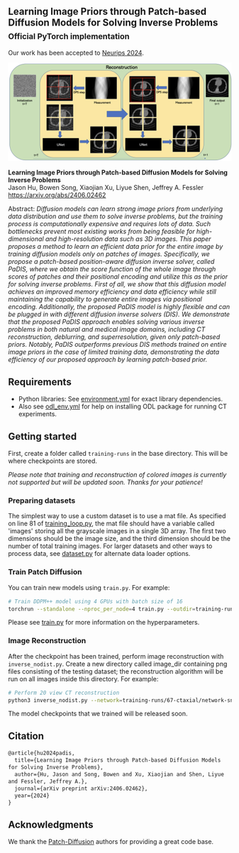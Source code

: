 ## Learning Image Priors through Patch-based Diffusion Models for Solving Inverse Problems<br><sub>Official PyTorch implementation</sub>

Our work has been accepted to [Neurips 2024](https://nips.cc/virtual/2024/poster/95843). 

![Teaser image](./docs/reconstruction.png)

**Learning Image Priors through Patch-based Diffusion Models for Solving Inverse Problems**<br>
Jason Hu, Bowen Song, Xiaojian Xu, Liyue Shen, Jeffrey A. Fessler
<br>https://arxiv.org/abs/2406.02462 <br>

Abstract: *Diffusion models can learn strong image priors from underlying data distribution and use them to solve inverse problems, but the training process is computationally expensive and requires lots of data. Such bottlenecks prevent most existing works from being feasible for high-dimensional and high-resolution data such as 3D images. This paper proposes a method to learn an efficient data prior for the entire image by training diffusion models only on patches of images. Specifically, we propose a patch-based position-aware diffusion inverse solver, called PaDIS, where we obtain the score function of the whole image through scores of patches and their positional encoding and utilize this as the prior for solving inverse problems. First of all, we show that this diffusion model achieves an improved memory efficiency and data efficiency while still maintaining the capability to generate entire images via positional encoding. Additionally, the proposed PaDIS model is highly flexible and can be plugged in with different diffusion inverse solvers (DIS). We demonstrate that the proposed PaDIS approach enables solving various inverse problems in both natural and medical image domains, including CT reconstruction, deblurring, and superresolution, given only patch-based priors. Notably, PaDIS outperforms previous DIS methods trained on entire image priors in the case of limited training data, demonstrating the data efficiency of our proposed approach by learning patch-based prior.*


## Requirements
* Python libraries: See [environment.yml](./environment.yml) for exact library dependencies.
* Also see [odl_env.yml](./odlstuff/odl_env.yml) for help on installing ODL package for running CT experiments.

## Getting started
First, create a folder called `training-runs` in the base directory. This will be where checkpoints are stored.

*Please note that training and reconstruction of colored images is currently not supported but will be updated soon. Thanks for your patience!*

### Preparing datasets
The simplest way to use a custom dataset is to use a mat file. As specified on line 81 of [training_loop.py](./training/training_loop.py), the mat file should have a variable called 'images' storing all the grayscale images in a single 3D array. The first two dimensions should be the image size, and the third dimension should be the number of total training images. For larger datasets and other ways to process data, see [dataset.py](./training/dataset.py) for alternate data loader options.

### Train Patch Diffusion

You can train new models using `train.py`. For example:

```.bash
# Train DDPM++ model using 4 GPUs with batch size of 16
torchrun --standalone --nproc_per_node=4 train.py --outdir=training-runs --data=mydata --cond=0 --arch=ddpmpp --batch=16 --lr=1e-4 --dropout=0.05 --augment=0 --real_p=0.5 --padding=1 --tick=2 --snap=10 --pad_width=64

```

Please see [train.py](./train.py) for more information on the hyperparameters.

### Image Reconstruction

After the checkpoint has been trained, perform image reconstruction with `inverse_nodist.py`. Create a new directory called image_dir containing png files consisting of the testing dataset; the reconstruction algorithm will be run on all images inside this directory. For example:
```.bash
# Perform 20 view CT reconstruction
python3 inverse_nodist.py --network=training-runs/67-ctaxial/network-snapshot-000800.pkl --outdir=results --image_dir=image_dir --image_size=256 --views=20 --name=ct_parbeam --steps=100 --sigma_min=0.003 --sigma_max=10 --zeta=0.3 --pad=24 --psize=56

```

The model checkpoints that we trained will be released soon.

## Citation

```
@article{hu2024padis,
  title={Learning Image Priors through Patch-based Diffusion Models for Solving Inverse Problems},
  author={Hu, Jason and Song, Bowen and Xu, Xiaojian and Shen, Liyue and Fessler, Jeffrey A.},
  journal={arXiv preprint arXiv:2406.02462},
  year={2024}
}
```

## Acknowledgments

We thank the [Patch-Diffusion](https://github.com/Zhendong-Wang/Patch-Diffusion) authors for providing a great code base.
